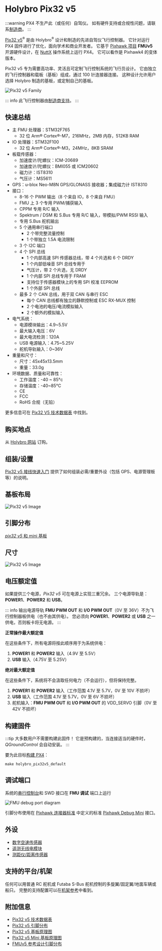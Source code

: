 # Holybro Pix32 v5

:::warning
PX4 不生产此（或任何）自驾仪。
如有硬件支持或合规性问题，请联系[制造商](https://holybro.com/)。
:::

[Pix32 v5](https://holybro.com/products/pix32-v5)<sup>&reg;</sup> 是由 Holybro<sup>&reg;</sup> 设计和制造的先进自驾仪飞行控制器。
它针对运行 PX4 固件进行了优化，面向学术和商业开发者。
它基于 [Pixhawk 项目](https://pixhawk.org/) **FMUv5** 开源硬件设计，在 [NuttX](https://nuttx.apache.org/) 操作系统上运行 PX4。
它可以看作是 Pixhawk4 的变体版本。

Pix32 v5 专为需要高功率、灵活且可定制飞行控制系统的飞行员设计。
它由独立的飞行控制器和载板（基板）组成，通过 100 针连接器连接。
这种设计允许用户选择 Holybro 制造的基板，或定制自己的基板。

![Pix32 v5 Family](../../assets/flight_controller/holybro_pix32_v5/pix32_v5_family.jpg)

::: info
此飞行控制器由[制造商支持](../flight_controller/autopilot_manufacturer_supported.md)。
:::

## 快速总结

- 主 FMU 处理器：STM32F765
  - 32 位 Arm® Cortex®-M7，216MHz，2MB 内存，512KB RAM
- IO 处理器：STM32F100
  - 32 位 Arm® Cortex®-M3，24MHz，8KB SRAM
- 板载传感器：
  - 加速度计/陀螺仪：ICM-20689
  - 加速度计/陀螺仪：BMI055 或 ICM20602
  - 磁力计：IST8310
  - 气压计：MS5611
- GPS：u-blox Neo-M8N GPS/GLONASS 接收器；集成磁力计 IST8310
- 接口：
  - 8-16 个 PWM 输出（8 个来自 IO，8 个来自 FMU）
  - FMU 上 3 个专用 PWM/捕获输入
  - CPPM 专用 R/C 输入
  - Spektrum / DSM 和 S.Bus 专用 R/C 输入，带模拟/PWM RSSI 输入
  - 专用 S.Bus 舵机输出
  - 5 个通用串行端口
    - 2 个带完整流量控制
    - 1 个带独立 1.5A 电流限制
  - 3 个 I2C 端口
  - 4 个 SPI 总线
    - 1 个内部高速 SPI 传感器总线，带 4 个片选和 6 个 DRDY
    - 1 个内部低噪音 SPI 总线专用于
    - 气压计，带 2 个片选，无 DRDY
    - 1 个内部 SPI 总线专用于 FRAM
    - 支持位于传感器模块上的专用 SPI 校准 EEPROM
    - 1 个外部 SPI 总线
  - 最多 2 个 CAN 总线，用于双 CAN 与串行 ESC
    - 每个 CAN 总线都有独立的静默控制或 ESC RX-MUX 控制
    - 2 个电池的电压/电流模拟输入
    - 2 个额外的模拟输入
- 电气系统：
  - 电源模块输出：4.9~5.5V
  - 最大输入电压：6V
  - 最大电流检测：120A
  - USB 电源输入：4.75~5.25V
  - 舵机导轨输入：0~36V
- 重量和尺寸：
  - 尺寸：45x45x13.5mm
  - 重量：33.0g
- 环境数据、质量和可靠性：
  - 工作温度：-40 ~ 85°c
  - 存储温度：-40~85℃
  - CE
  - FCC
  - RoHS 合规（无铅）

更多信息可在 [Pix32 V5 技术数据表](https://cdn.shopify.com/s/files/1/0604/5905/7341/files/Holybro_PIX32-V5_technical_data_sheet_v1.1.pdf) 中找到。

## 购买地点

从 [Holybro 网站](https://holybro.com/products/pix32-v5) 订购。

## 组装/设置

[Pix32 v5 接线快速入门](../assembly/quick_start_holybro_pix32_v5.md) 提供了如何组装必需/重要外设（包括 GPS、电源管理板等）的说明。

## 基板布局

![Pix32 v5 Image](../../assets/flight_controller/holybro_pix32_v5/pix32_v5_base_boards_layout.jpg)

## 引脚分布

[_pix32 v5_ 和 mini 基板](https://cdn.shopify.com/s/files/1/0604/5905/7341/files/Holybro_Pix32-V5-Base-Mini-Pinouts.pdf)

## 尺寸

![Pix32 v5 Image](../../assets/flight_controller/holybro_pix32_v5/Dimensions_no_border.jpg)

## 电压额定值

如果提供三个电源，_Pix32 v5_ 可在电源上实现三重冗余。
三个电源导轨是：**POWER1**、**POWER2** 和 **USB**。

::: info
输出电源导轨 **FMU PWM OUT** 和 **I/O PWM OUT**（0V 至 36V）不为飞行控制器板供电（也不由其供电）。
您必须向 **POWER1**、**POWER2** 或 **USB** 之一供电，否则板卡将无电源。
:::

**正常操作最大额定值**

在这些条件下，所有电源将按此顺序用于为系统供电：

1. **POWER1** 和 **POWER2** 输入（4.9V 至 5.5V）
1. **USB** 输入（4.75V 至 5.25V）

**绝对最大额定值**

在这些条件下，系统将不会汲取任何电力（不会运行），但将保持完整。

1. **POWER1** 和 **POWER2** 输入（工作范围 4.1V 至 5.7V，0V 至 10V 不损坏）
1. **USB** 输入（工作范围 4.1V 至 5.7V，0V 至 6V 不损坏）
1. 舵机输入：**FMU PWM OUT** 和 **I/O PWM OUT** 的 VDD_SERVO 引脚（0V 至 42V 不损坏）

## 构建固件

:::tip
大多数用户不需要构建此固件！
它是预构建的，当连接适当的硬件时，_QGroundControl_ 会自动安装。
:::

要为此目标[构建 PX4](../dev_setup/building_px4.md)：

```
make holybro_pix32v5_default
```

## 调试端口

系统的[串行控制台](../debug/system_console.md)和 SWD 接口在 **FMU 调试** 端口上运行

<!--while the I/O console and SWD interface can be accessed via **I/O Debug** port.-->

![FMU debug port diagram](../../assets/flight_controller/holybro_pix32_v5/FMU_Debug_Port_Horizontal.jpg)

引脚分布使用在 [Pixhawk 连接器标准](https://github.com/pixhawk/Pixhawk-Standards/blob/master/DS-009%20Pixhawk%20Connector%20Standard.pdf) 中定义的标准 [Pixhawk Debug Mini](../debug/swd_debug.md#pixhawk-debug-mini) 接口。

## 外设

- [数字空速传感器](../sensor/airspeed.md)
- [遥测无线电模块](../telemetry/index.md)
- [测距仪/距离传感器](../sensor/rangefinders.md)

## 支持的平台/机架

任何可以用普通 RC 舵机或 Futaba S-Bus 舵机控制的多旋翼/固定翼/地面车辆或船只。
完整的支持配置可以在[机架参考](../airframes/airframe_reference.md)中看到。

## 附加信息

- [Pix32 v5 技术数据表](https://cdn.shopify.com/s/files/1/0604/5905/7341/files/Holybro_PIX32-V5_technical_data_sheet_v1.1.pdf)
- [Pix32 v5 引脚分布](https://cdn.shopify.com/s/files/1/0604/5905/7341/files/Holybro_Pix32-V5-Base-Mini-Pinouts.pdf)
- [Pix32 v5 基板原理图](https://cdn.shopify.com/s/files/1/0604/5905/7341/files/Holybro_PIX32-V5-BASE-Schematic_diagram.pdf)
- [Pix32 v5 Mini 基板原理图](https://cdn.shopify.com/s/files/1/0604/5905/7341/files/Holybro_PIX32-V5-Base-Mini-Board_Schematic_diagram.pdf)
- [FMUv5 参考设计引脚分布](https://docs.google.com/spreadsheets/d/1-n0__BYDedQrc_2NHqBenG1DNepAgnHpSGglke-QQwY/edit#gid=912976165)